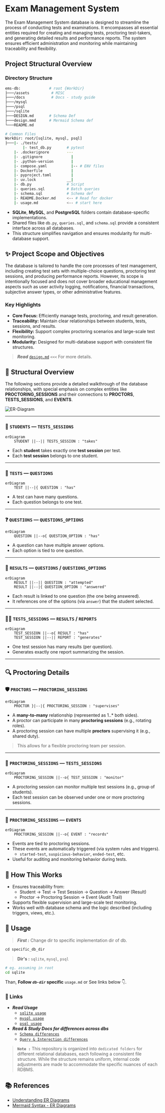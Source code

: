 # **Exam Management System**

The Exam Management System database is designed to streamline the process of conducting tests and examinations. It encompasses all essential entities required for creating and managing tests, proctoring test-takers, and generating detailed results and performance reports. The system ensures efficient administration and monitoring while maintaining traceability and flexibility.

## Project Structural Overview

### **Directory Structure**

```sh
ems-db:             # root {WorkDir}
├───/assets          # MISC          
├───/docs            # Docs - study guide          
├───/mysql
├───/psql
├───/sqlite
├───DESIGN.md       # Schema Def
├───design.mmd      # Mermaid Schema def
└───README.md
```

```sh
# Common Files
WorkDir: root/[sqlite, mysql, psql]
├───|- ./tests/
        |- test_db.py       # pytest
    |- .dockerignore        ---   
    |- .gitignore             |  
    |- .python-version        |
    |- compose.yaml           |-- # ENV files
    |- Dockerfile             |
    |- pyproject.toml         |
    |- uv.lock              __|
    |- db.py                # Script
    |- queries.sql          # Batch queries         
    |- schema.sql           # Schema def
    |- README.Docker.md     <-- # Read for docker
    |- usage.md             <-- # start here
```

- **SQLite**, **MySQL**, and **PostgreSQL** folders contain database-specific implementations.
- Shared files like `db.py`, `queries.sql`, and `schema.sql` provide a consistent interface across all databases.
- This structure simplifies navigation and ensures modularity for multi-database support.

## ✨ Project Scope and Objectives

The database is tailored to handle the core processes of test management, including creating test sets with multiple-choice questions, proctoring test sessions, and producing performance reports. However, its scope is intentionally focused and does not cover broader educational management aspects such as user activity logging, notifications, financial transactions, subjective answer types, or other administrative features.

### Key Highlights

- **Core Focus:** Efficiently manage tests, proctoring, and result generation.
- **Traceability:** Maintain clear relationships between students, tests, sessions, and results.
- **Flexibility:** Support complex proctoring scenarios and large-scale test monitoring.
- **Modularity:** Designed for multi-database support with consistent file structures.

> ***Read*** [`design.md`](/DESIGN.md) `<<<` For more details.

## 🤔 Structural Overview

The following sections provide a detailed walkthrough of the database relationships, with special emphasis on complex entities like **PROCTORING_SESSIONS** and their connections to **PROCTORS**, **TESTS_SESSIONS**, and **EVENTS**.

![ER-Diagram](/assets/erDiagram.png)

---

### 👤 `STUDENTS` — `TESTS_SESSIONS`

```mermaid
erDiagram
    STUDENT ||--|| TESTS_SESSION : "takes"
```

- Each **student** takes exactly one **test session** per test.
- Each **test session** belongs to one student.

---

### 📘 `TESTS` — `QUESTIONS`

```mermaid
erDiagram
    TEST ||--|{ QUESTION : "has"
```

- A test can have many questions.
- Each question belongs to one test.

---

### ❓ `QUESTIONS` — `QUESTIONS_OPTIONS`

```mermaid
erDiagram
    QUESTION ||--o{ QUESTION_OPTION : "has"
```

- A question can have multiple answer options.
- Each option is tied to one question.

---

### 📝 `RESULTS` — `QUESTIONS` / `QUESTIONS_OPTIONS`

```mermaid
erDiagram
    RESULT ||--|| QUESTION : "attempted"
    RESULT ||--|{ QUESTION_OPTION : "answered"
```

- Each result is linked to one question (the one being answered).
- It references one of the options (via `answer`) that the student selected.

---

### 🧑‍🎓 `TESTS_SESSIONS` — `RESULTS` / `REPORTS`

```mermaid
erDiagram
    TEST_SESSION ||--o{ RESULT : "has"
    TEST_SESSION ||--|| REPORT : "generates"
```

- One test session has many results (per question).
- Generates exactly one report summarizing the session.

---

## 🔍 Proctoring Details

### 🛡️ `PROCTORS` — `PROCTORING_SESSIONS`

```mermaid
erDiagram
    PROCTOR }|--|{ PROCTORING_SESSION : "supervises"
```

- A **many-to-many** relationship (represented as 1..* both sides).
- A proctor can participate in many **proctoring sessions** (e.g., rotating roles).
- A proctoring session can have multiple **proctors** supervising it (e.g., shared duty).

> This allows for a flexible proctoring team per session.

---

### 🎥 `PROCTORING_SESSIONS` — `TESTS_SESSIONS`

```mermaid
erDiagram
    PROCTORING_SESSION ||--o{ TEST_SESSION : "monitor"
```

- A proctoring session can monitor multiple test sessions (e.g., group of students).
- Each test session can be observed under one or more proctoring sessions.

---

### 🧾 `PROCTORING_SESSIONS` — `EVENTS`

```mermaid
erDiagram
    PROCTORING_SESSION ||--o{ EVENT : "records"
```

- Events are tied to proctoring sessions.
- These events are automatically triggered (via system rules and triggers).
  - `started-test`, `suspicious-behavior`, `ended-test`, etc.
- Useful for auditing and monitoring behavior during tests.

## 🧠 How This Works

- Ensures traceability from:
  - Student → Test → Test Session → Question → Answer (Result)
  - Proctor → Proctoring Session → Event (Audit Trail)
- Supports flexible supervision and large-scale test monitoring.
- Works well with database schema and the logic described (including triggers, views, etc.).

## 📗 Usage

> ***First :*** Change dir to specific implementation dir of db.

```txt
cd specific_db_dir
```

> **Dir's :** `sqlite`, `mysql`, `psql`

```sh
# eg. assuming in root
cd sqlite
```

Than, **Follow *`db-dir`* specific** `usage.md` or See links below 👇.

### 🔗 Links

- ***Read Usage***
    - [`sqlite usage`](/sqlite/usage.md)
    - [`mysql usage`](/mysql/usage.md)
    - [`psql usage`](/psql/usage.md)
- ***Read & Study Docs for differences across dbs***
    - [`Schema differences`](/docs/1-schema-diff.md)
    - [`Query & Interection differences`](/docs/2-query-interection-diff.md)

> **`Note :`** This repository is organized into `dedicated folders` for different relational databases, each following a consistent file structure. While the structure remains uniform, internal code adjustments are made to accommodate the specific nuances of each RDBMS.

## 📚 References

- [Understanding ER Diagrams](https://cs50.harvard.edu/sql/2024/notes/1/#entity-relationship-diagrams)
- [Mermaid Syntax - ER Diagrams](https://mermaid.js.org/syntax/entityRelationshipDiagram.html)
